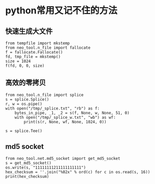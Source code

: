
# python常用又记不住的方法

## 快速生成大文件

    from tempfile import mkstemp
    from neo_tool.n_file import fallocate
    f = fallocate.Fallocate()
    fd, tmp_file = mkstemp()
    size = 1024
    f(fd, 0, 0, size)
    
## 高效的零拷贝
  
    from neo_tool.n_file import splice
    s = splice.Splice()
    r, w = os.pipe()
    with open("/tmp/_splice.txt", "rb") as f:
        bytes_in_pipe, _1, _2 = s(f, None, w, None, 51, 0)
        with open("/tmp/_splice_w.txt", "wb") as wf:
            print(s(r, None, wf, None, 1024, 0))
            
    s = splice.Tee()

## md5 socket
    from neo_tool.net.md5_socket import get_md5_socket
    s = get_md5_socket()
    os.write(s, "11111111211111111111")
    hex_checksum = ''.join("%02x" % ord(c) for c in os.read(s, 16))
    print(hex_checksum)
